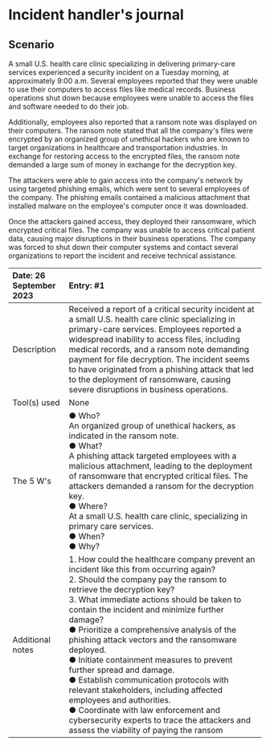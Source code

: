 # Incident handler's journal

## Scenario

A small U.S. health care clinic specializing in delivering primary-care services experienced a security incident on a Tuesday morning, at approximately 9:00 a.m. Several employees reported that they were unable to use their computers to access files like medical records. Business operations shut down because employees were unable to access the files and software needed to do their job.

Additionally, employees also reported that a ransom note was displayed on their computers. The ransom note stated that all the company's files were encrypted by an organized group of unethical hackers who are known to target organizations in healthcare and transportation industries. In exchange for restoring access to the encrypted files, the ransom note demanded a large sum of money in exchange for the decryption key. 

The attackers were able to gain access into the company's network by using targeted phishing emails, which were sent to several employees of the company. The phishing emails contained a malicious attachment that installed malware on the employee's computer once it was downloaded.

Once the attackers gained access, they deployed their ransomware, which encrypted critical files. The company was unable to access critical patient data, causing major disruptions in their business operations. The company was forced to shut down their computer systems and contact several organizations to report the incident and receive technical assistance.

| Date: 26 September 2023 | Entry: #1 |
|:---|:---|
| Description | Received a report of a critical security incident at a small U.S. health care clinic specializing in primary-care services. Employees reported a widespread inability to access files, including medical records, and a ransom note demanding payment for file decryption. The incident seems to have originated from a phishing attack that led to the deployment of ransomware, causing severe disruptions in business operations. | 
| Tool(s) used | None |
| The 5 W's | ● Who? <br> An organized group of unethical hackers, as indicated in the ransom note. <br> ● What? <br> A phishing attack targeted employees with a malicious attachment, leading to the deployment of ransomware that encrypted critical files. The attackers demanded a ransom for the decryption key. <br> ● Where? <br> At a small U.S. health care clinic, specializing in primary care services. <br> ● When? <br> ● Why? |
| Additional notes | 1. How could the healthcare company prevent an incident like this from occurring again? <br> 2. Should the company pay the ransom to retrieve the decryption key? <br> 3. What immediate actions should be taken to contain the incident and minimize further damage? <br>  ● Prioritize a comprehensive analysis of the phishing attack vectors and the ransomware deployed. <br> ● Initiate containment measures to prevent further spread and damage. <br> ● Establish communication protocols with relevant stakeholders, including affected employees and authorities. <br> ● Coordinate with law enforcement and cybersecurity experts to trace the attackers and assess the viability of paying the ransom |

